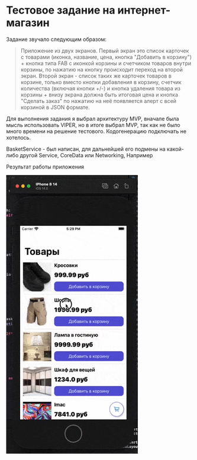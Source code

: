 # Тестовое задание на интернет-магазин

Задание звучало следующим образом: 

> Приложение из двух экранов. Первый экран это список карточек с товарами (иконка, название, цена, кнопка "Добавить в корзину") + кнопка типа FAB с иконкой корзины и счетчиком товаров внутри корзины, по нажатию на кнопку происходит переход на второй экран. Второй экран - список таких же карточек товаров в корзине, только вместо кнопки добавления в корзину, счетчик количества (включая кнопки +/-) и кнопка удаления товара из корзины + внизу экрана должна быть итоговая цена и кнопка "Сделать заказ" по нажатию на неë появляется алерт с всей корзиной в JSON формате.

Для выполнения задания я выбрал архитектуру MVP, вначале была мысль использовать VIPER, но в итоге выбрал MVP, так как не было много времени на решение тестового. Кодогенерацию подключать не хотелось.

BasketService - был написан, для дальнейшей его подмены на какой-либо другой Service, CoreData или Networking, Например

Результат работы приложения

![alt text](screen.gif "Результат работы приложения")
